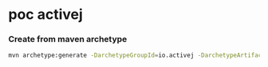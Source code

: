  # poc activej

### Create from maven archetype
 ```sh
 mvn archetype:generate -DarchetypeGroupId=io.activej -DarchetypeArtifactId=archetype-http -DarchetypeVersion=5.2
 ```